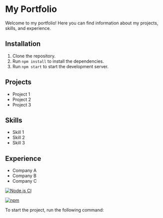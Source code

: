 # My Portfolio

Welcome to my portfolio! Here you can find information about my projects, skills, and experience.

## Installation

1. Clone the repository.
2. Run `npm install` to install the dependencies.
3. Run `npm start` to start the development server.

## Projects

- Project 1
- Project 2
- Project 3

## Skills

- Skill 1
- Skill 2
- Skill 3

## Experience

- Company A
- Company B
- Company C

[![Node.js CI](https://github.com/szebasztianmarton/szebasztianmarton.io/actions/workflows/node.js.yml/badge.svg)](https://github.com/szebasztianmarton/szebasztianmarton.io/actions/workflows/node.js.yml)

[![npm](https://img.shields.io/npm/v/npm.svg)](https://www.npmjs.com/package/npm)

To start the project, run the following command:
